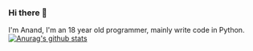 ### Hi there 👋
I'm Anand, I'm an 18 year old programmer, mainly write code in Python.
[![Anurag's github stats](https://github-readme-stats.vercel.app/api?username=anand2312&show_icons=true&theme=synthwave)](https://github.com/anuraghazra/github-readme-stats)
<!--
**anand2312/anand2312** is a ✨ _special_ ✨ repository because its `README.md` (this file) appears on your GitHub profile.

